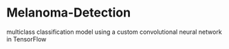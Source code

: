 # Melanoma-Detection
multiclass classification model using a custom convolutional neural network in TensorFlow
